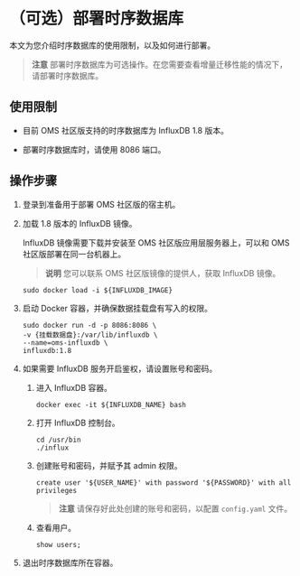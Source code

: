 （可选）部署时序数据库 
================================

本文为您介绍时序数据库的使用限制，以及如何进行部署。

>**注意**
>部署时序数据库为可选操作。在您需要查看增量迁移性能的情况下，请部署时序数据库。

使用限制 
-------------------------

* 目前 OMS 社区版支持的时序数据库为 InfluxDB 1.8 版本。

  

* 部署时序数据库时，请使用 8086 端口。

  




操作步骤 
-------------------------

1. 登录到准备用于部署 OMS 社区版的宿主机。

   

2. 加载 1.8 版本的 InfluxDB 镜像。

   InfluxDB 镜像需要下载并安装至 OMS 社区版应用层服务器上，可以和 OMS 社区版部署在同一台机器上。
   >**说明**
   >您可以联系 OMS 社区版镜像的提供人，获取 InfluxDB 镜像。

   ```shell
   sudo docker load -i ${INFLUXDB_IMAGE}
   ```

   

3. 启动 Docker 容器，并确保数据挂载盘有写入的权限。

   ```shell
   sudo docker run -d -p 8086:8086 \
   -v {挂载数据盘}:/var/lib/influxdb \
   --name=oms-influxdb \
   influxdb:1.8
   ```

   

4. 如果需要 InfluxDB 服务开启鉴权，请设置账号和密码。

   1. 进入 InfluxDB 容器。

      ```shell
      docker exec -it ${INFLUXDB_NAME} bash
      ```

      
   
   2. 打开 InfluxDB 控制台。

      ```shell
      cd /usr/bin
      ./influx
      ```

      
   
   3. 创建账号和密码，并赋予其 admin 权限。

      ```shell
      create user '${USER_NAME}' with password '${PASSWORD}' with all privileges
      ```

      
      >**注意**
      >请保存好此处创建的账号和密码，以配置 `config.yaml` 文件。
      
   
   4. 查看用户。

      ```shell
      show users;
      ```

      
   

   

5. 退出时序数据库所在容器。

   



